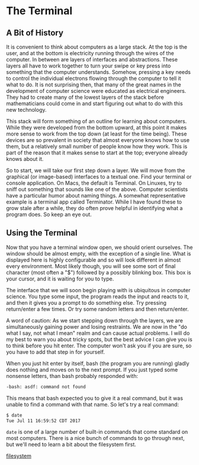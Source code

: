 # The Terminal

## A Bit of History

It is convenient to think about computers as a large stack. At the top is the
user, and at the bottom is electricity running through the wires of the
computer. In between are layers of interfaces and abstractions. These layers
all have to work together to turn your swipe or key press into something that
the computer understands. Somehow, pressing a key needs to control the
individual electrons flowing through the computer to tell it what to do. It is
not surprising then, that many of the great names in the development of
computer science were educated as electrical engineers. They had to create many
of the lowest layers of the stack before mathematicians could come in and start
figuring out what to do with this new technology.

This stack will form something of an outline for learning about computers.
While they were developed from the bottom upward, at this point it makes more
sense to work from the top down (at least for the time being). These devices
are so prevalent in society that almost everyone knows how to use them, but a
relatively small number of people know how they work. This is part of the
reason that it makes sense to start at the top; everyone already knows about it.

So to start, we will take our first step down a layer. We will move from the
graphical (or image-based) interfaces to a textual one. Find your terminal or
console application. On Macs, the default is Terminal. On Linuxes, try to sniff
out something that sounds like one of the above. Computer scientists have a
particular humor about naming things. A somewhat representative example is a
terminal app called Terminator. While I have found these to grow stale after a
while, they do often prove helpful in identifying what a program does. So keep
an eye out.

## Using the Terminal

Now that you have a terminal window open, we should orient ourselves. The
window should be almost empty, with the exception of a single line. What is
displayed here is highly configurable and so will look different in almost
every environment. Most likely though, you will see some sort of final character
(most often a "$") followed by a possibly blinking box. This box is your cursor,
and it is waiting for you to type.

The interface that we will soon begin playing with is ubiquitous in computer
science. You type some input, the program reads the input and reacts to it, and then it gives you a prompt to do something else. Try pressing return/enter a
few times. Or try some random letters and then return/enter. 

A word of caution: As we start stepping down through the layers, we are
simultaneously gaining power and losing restraints. We are now in the "do what
I say, not what I mean" realm and can cause actual problems. I will do my best
to warn you about tricky spots, but the best advice I can give you is to think
before you hit enter. The computer won't ask you if you are sure, so you have
to add that step in for yourself.

When you just hit enter by itself, bash (the program you are running) gladly
does nothing and moves on to the next prompt. If you just typed some nonsense
letters, than bash probably responded with:

```bash
-bash: asdf: command not found
```

This means that bash expected you to give it a real command, but it was unable
to find a command with that name. So let's try a real command:

```bash
$ date
Tue Jul 11 16:59:52 CDT 2017
```

`date` is one of a large number of built-in commands that come standard on most
computers. There is a nice bunch of commands to go through next, but we'll need
to learn a bit about the filesystem first.

[filesystem]()
